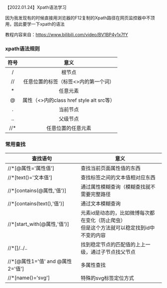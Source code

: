 【2022.01.24】Xpath语法学习

因为我发现有的时候直接用浏览器的F12复制的Xpath路径在网页监控器中不顶用，因此要学一下xpath的语法

教程内容来自：https://www.bilibili.com/video/BV1BP4y1x7fY

### xpath语法规则

| 符号 |                    意义                    |
| :--: | :----------------------------------------: |
|  /   |                   根节点                   |
|  //  |   任意位置的标签（标签\<\>内的第一个词）   |
|  *   |                  任意元素                  |
|  @   | 属性（\<\>内的class href style alt src等） |
|  .   |                  当前节点                  |
|  ..  |                  父级节点                  |
| //*  |             任意位置的任意元素             |

### 常用查找

| 查找语句                         | 意义                                                         |
| -------------------------------- | ------------------------------------------------------------ |
| //*[@属性='属性值']              | 查找当前页面属性值的东西                                     |
| //*[text()='文本值']             | 查找标签之间的文本值相对应东西                               |
| //*[contains(@属性,'值')]        | 通过属性模糊查询（模糊查找就不需要完整路径                   |
| //*[contains(text(),'值')]       | 通过文本模糊查询                                             |
| //*[start_with(@属性,'值')]      | 元素id是动态的，比如微博每次都在变化（防止爬虫）<br>但是这个方法就可以稳定找到id中不变的内容 |
| //*[]/../..                      | 找到稳定节点的匹配值的上上一级，通过子节点找父节点           |
| //*[@属性1='值' and @属性2='值'] | 多属性查找                                                   |
| //*[name()='svg']                | 特殊的svg标签定位方式                                        |

